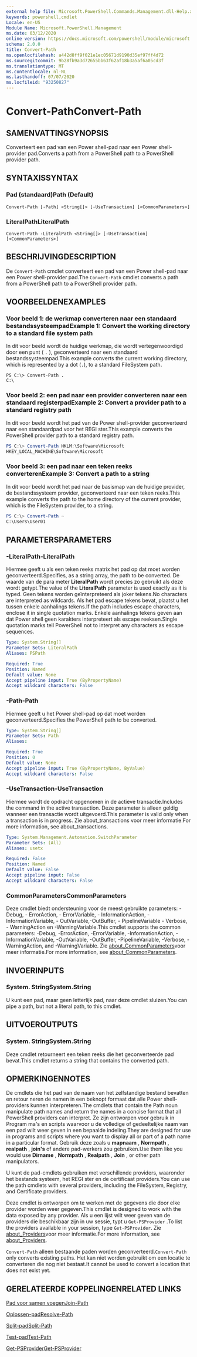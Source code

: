 ```yaml
---
external help file: Microsoft.PowerShell.Commands.Management.dll-Help.xml
keywords: powershell,cmdlet
Locale: en-US
Module Name: Microsoft.PowerShell.Management
ms.date: 03/12/2020
online version: https://docs.microsoft.com/powershell/module/microsoft.powershell.management/convert-path?view=powershell-5.1&WT.mc_id=ps-gethelp
schema: 2.0.0
title: Convert-Path
ms.openlocfilehash: a442d8ff9f021e1ec05671d9190d35ef97ff4d72
ms.sourcegitcommit: 9b28fb9a3d72655bb63f62af18b3a5af6a05cd3f
ms.translationtype: MT
ms.contentlocale: nl-NL
ms.lasthandoff: 07/07/2020
ms.locfileid: "93250827"
---
```

# <span data-ttu-id="74887-103">Convert-Path</span><span class="sxs-lookup"><span data-stu-id="74887-103">Convert-Path</span></span>

## <span data-ttu-id="74887-104">SAMENVATTING</span><span class="sxs-lookup"><span data-stu-id="74887-104">SYNOPSIS</span></span>
<span data-ttu-id="74887-105">Converteert een pad van een Power shell-pad naar een Power shell-provider pad.</span><span class="sxs-lookup"><span data-stu-id="74887-105">Converts a path from a PowerShell path to a PowerShell provider path.</span></span>

## <span data-ttu-id="74887-106">SYNTAXIS</span><span class="sxs-lookup"><span data-stu-id="74887-106">SYNTAX</span></span>

### <span data-ttu-id="74887-107">Pad (standaard)</span><span class="sxs-lookup"><span data-stu-id="74887-107">Path (Default)</span></span>

```
Convert-Path [-Path] <String[]> [-UseTransaction] [<CommonParameters>]
```

### <span data-ttu-id="74887-108">LiteralPath</span><span class="sxs-lookup"><span data-stu-id="74887-108">LiteralPath</span></span>

```
Convert-Path -LiteralPath <String[]> [-UseTransaction] [<CommonParameters>]
```

## <span data-ttu-id="74887-109">BESCHRIJVING</span><span class="sxs-lookup"><span data-stu-id="74887-109">DESCRIPTION</span></span>

<span data-ttu-id="74887-110">De `Convert-Path` cmdlet converteert een pad van een Power shell-pad naar een Power shell-provider pad.</span><span class="sxs-lookup"><span data-stu-id="74887-110">The `Convert-Path` cmdlet converts a path from a PowerShell path to a PowerShell provider path.</span></span>

## <span data-ttu-id="74887-111">VOORBEELDEN</span><span class="sxs-lookup"><span data-stu-id="74887-111">EXAMPLES</span></span>

### <span data-ttu-id="74887-112">Voor beeld 1: de werkmap converteren naar een standaard bestandssysteempad</span><span class="sxs-lookup"><span data-stu-id="74887-112">Example 1: Convert the working directory to a standard file system path</span></span>

<span data-ttu-id="74887-113">In dit voor beeld wordt de huidige werkmap, die wordt vertegenwoordigd door een punt ( `.` ), geconverteerd naar een standaard bestandssysteempad.</span><span class="sxs-lookup"><span data-stu-id="74887-113">This example converts the current working directory, which is represented by a dot (`.`), to a standard FileSystem path.</span></span>

```
PS C:\> Convert-Path .
C:\
```

### <span data-ttu-id="74887-114">Voor beeld 2: een pad naar een provider converteren naar een standaard registerpad</span><span class="sxs-lookup"><span data-stu-id="74887-114">Example 2: Convert a provider path to a standard registry path</span></span>

<span data-ttu-id="74887-115">In dit voor beeld wordt het pad van de Power shell-provider geconverteerd naar een standaardpad voor het REGI ster.</span><span class="sxs-lookup"><span data-stu-id="74887-115">This example converts the PowerShell provider path to a standard registry path.</span></span>

```powershell
PS C:\> Convert-Path HKLM:\Software\Microsoft
HKEY_LOCAL_MACHINE\Software\Microsoft
```

### <span data-ttu-id="74887-116">Voor beeld 3: een pad naar een teken reeks converteren</span><span class="sxs-lookup"><span data-stu-id="74887-116">Example 3: Convert a path to a string</span></span>

<span data-ttu-id="74887-117">In dit voor beeld wordt het pad naar de basismap van de huidige provider, de bestandssysteem provider, geconverteerd naar een teken reeks.</span><span class="sxs-lookup"><span data-stu-id="74887-117">This example converts the path to the home directory of the current provider, which is the FileSystem provider, to a string.</span></span>

```powershell
PS C:\> Convert-Path ~
C:\Users\User01
```

## <span data-ttu-id="74887-118">PARAMETERS</span><span class="sxs-lookup"><span data-stu-id="74887-118">PARAMETERS</span></span>

### <span data-ttu-id="74887-119">-LiteralPath</span><span class="sxs-lookup"><span data-stu-id="74887-119">-LiteralPath</span></span>

<span data-ttu-id="74887-120">Hiermee geeft u als een teken reeks matrix het pad op dat moet worden geconverteerd.</span><span class="sxs-lookup"><span data-stu-id="74887-120">Specifies, as a string array, the path to be converted.</span></span> <span data-ttu-id="74887-121">De waarde van de para meter **LiteralPath** wordt precies zo gebruikt als deze wordt getypt.</span><span class="sxs-lookup"><span data-stu-id="74887-121">The value of the **LiteralPath** parameter is used exactly as it is typed.</span></span> <span data-ttu-id="74887-122">Geen tekens worden geïnterpreteerd als joker tekens.</span><span class="sxs-lookup"><span data-stu-id="74887-122">No characters are interpreted as wildcards.</span></span> <span data-ttu-id="74887-123">Als het pad escape tekens bevat, plaatst u het tussen enkele aanhalings tekens.</span><span class="sxs-lookup"><span data-stu-id="74887-123">If the path includes escape characters, enclose it in single quotation marks.</span></span> <span data-ttu-id="74887-124">Enkele aanhalings tekens geven aan dat Power shell geen karakters interpreteert als escape reeksen.</span><span class="sxs-lookup"><span data-stu-id="74887-124">Single quotation marks tell PowerShell not to interpret any characters as escape sequences.</span></span>

```yaml
Type: System.String[]
Parameter Sets: LiteralPath
Aliases: PSPath

Required: True
Position: Named
Default value: None
Accept pipeline input: True (ByPropertyName)
Accept wildcard characters: False
```

### <span data-ttu-id="74887-125">-Path</span><span class="sxs-lookup"><span data-stu-id="74887-125">-Path</span></span>

<span data-ttu-id="74887-126">Hiermee geeft u het Power shell-pad op dat moet worden geconverteerd.</span><span class="sxs-lookup"><span data-stu-id="74887-126">Specifies the PowerShell path to be converted.</span></span>

```yaml
Type: System.String[]
Parameter Sets: Path
Aliases:

Required: True
Position: 0
Default value: None
Accept pipeline input: True (ByPropertyName, ByValue)
Accept wildcard characters: False
```

### <span data-ttu-id="74887-127">-UseTransaction</span><span class="sxs-lookup"><span data-stu-id="74887-127">-UseTransaction</span></span>
<span data-ttu-id="74887-128">Hiermee wordt de opdracht opgenomen in de actieve transactie.</span><span class="sxs-lookup"><span data-stu-id="74887-128">Includes the command in the active transaction.</span></span>
<span data-ttu-id="74887-129">Deze parameter is alleen geldig wanneer een transactie wordt uitgevoerd.</span><span class="sxs-lookup"><span data-stu-id="74887-129">This parameter is valid only when a transaction is in progress.</span></span>
<span data-ttu-id="74887-130">Zie about_transactions voor meer informatie.</span><span class="sxs-lookup"><span data-stu-id="74887-130">For more information, see about_transactions.</span></span>

```yaml
Type: System.Management.Automation.SwitchParameter
Parameter Sets: (All)
Aliases: usetx

Required: False
Position: Named
Default value: False
Accept pipeline input: False
Accept wildcard characters: False
```

### <span data-ttu-id="74887-131">CommonParameters</span><span class="sxs-lookup"><span data-stu-id="74887-131">CommonParameters</span></span>

<span data-ttu-id="74887-132">Deze cmdlet biedt ondersteuning voor de meest gebruikte parameters: -Debug, - ErrorAction, - ErrorVariable, - InformationAction, -InformationVariable, - OutVariable,-OutBuffer, - PipelineVariable - Verbose, - WarningAction en -WarningVariable.</span><span class="sxs-lookup"><span data-stu-id="74887-132">This cmdlet supports the common parameters: -Debug, -ErrorAction, -ErrorVariable, -InformationAction, -InformationVariable, -OutVariable, -OutBuffer, -PipelineVariable, -Verbose, -WarningAction, and -WarningVariable.</span></span> <span data-ttu-id="74887-133">Zie [about_CommonParameters](https://go.microsoft.com/fwlink/?LinkID=113216)voor meer informatie.</span><span class="sxs-lookup"><span data-stu-id="74887-133">For more information, see [about_CommonParameters](https://go.microsoft.com/fwlink/?LinkID=113216).</span></span>

## <span data-ttu-id="74887-134">INVOER</span><span class="sxs-lookup"><span data-stu-id="74887-134">INPUTS</span></span>

### <span data-ttu-id="74887-135">System. String</span><span class="sxs-lookup"><span data-stu-id="74887-135">System.String</span></span>

<span data-ttu-id="74887-136">U kunt een pad, maar geen letterlijk pad, naar deze cmdlet sluizen.</span><span class="sxs-lookup"><span data-stu-id="74887-136">You can pipe a path, but not a literal path, to this cmdlet.</span></span>

## <span data-ttu-id="74887-137">UITVOER</span><span class="sxs-lookup"><span data-stu-id="74887-137">OUTPUTS</span></span>

### <span data-ttu-id="74887-138">System. String</span><span class="sxs-lookup"><span data-stu-id="74887-138">System.String</span></span>

<span data-ttu-id="74887-139">Deze cmdlet retourneert een teken reeks die het geconverteerde pad bevat.</span><span class="sxs-lookup"><span data-stu-id="74887-139">This cmdlet returns a string that contains the converted path.</span></span>

## <span data-ttu-id="74887-140">OPMERKINGEN</span><span class="sxs-lookup"><span data-stu-id="74887-140">NOTES</span></span>

<span data-ttu-id="74887-141">De cmdlets die het pad van de naam van het zelfstandige bestand bevatten en retour neren de namen in een beknopt formaat dat alle Power shell-providers kunnen interpreteren.</span><span class="sxs-lookup"><span data-stu-id="74887-141">The cmdlets that contain the Path noun manipulate path names and return the names in a concise format that all PowerShell providers can interpret.</span></span> <span data-ttu-id="74887-142">Ze zijn ontworpen voor gebruik in Program ma's en scripts waarvoor u de volledige of gedeeltelijke naam van een pad wilt weer geven in een bepaalde indeling.</span><span class="sxs-lookup"><span data-stu-id="74887-142">They are designed for use in programs and scripts where you want to display all or part of a path name in a particular format.</span></span> <span data-ttu-id="74887-143">Gebruik deze zoals u **mapnaam** , **Normpath** , **realpath** , **join's** of andere pad-werkers zou gebruiken.</span><span class="sxs-lookup"><span data-stu-id="74887-143">Use them like you would use **Dirname** , **Normpath** , **Realpath** , **Join** , or other path manipulators.</span></span>

<span data-ttu-id="74887-144">U kunt de pad-cmdlets gebruiken met verschillende providers, waaronder het bestands systeem, het REGI ster en de certificaat providers.</span><span class="sxs-lookup"><span data-stu-id="74887-144">You can use the path cmdlets with several providers, including the FileSystem, Registry, and Certificate providers.</span></span>

<span data-ttu-id="74887-145">Deze cmdlet is ontworpen om te werken met de gegevens die door elke provider worden weer gegeven.</span><span class="sxs-lookup"><span data-stu-id="74887-145">This cmdlet is designed to work with the data exposed by any provider.</span></span> <span data-ttu-id="74887-146">Als u een lijst wilt weer geven van de providers die beschikbaar zijn in uw sessie, typt u `Get-PSProvider` .</span><span class="sxs-lookup"><span data-stu-id="74887-146">To list the providers available in your session, type `Get-PSProvider`.</span></span> <span data-ttu-id="74887-147">Zie [about_Providers](../Microsoft.PowerShell.Core/About/about_Providers.md)voor meer informatie.</span><span class="sxs-lookup"><span data-stu-id="74887-147">For more information, see [about_Providers](../Microsoft.PowerShell.Core/About/about_Providers.md).</span></span>

<span data-ttu-id="74887-148">`Convert-Path` alleen bestaande paden worden geconverteerd.</span><span class="sxs-lookup"><span data-stu-id="74887-148">`Convert-Path` only converts existing paths.</span></span> <span data-ttu-id="74887-149">Het kan niet worden gebruikt om een locatie te converteren die nog niet bestaat.</span><span class="sxs-lookup"><span data-stu-id="74887-149">It cannot be used to convert a location that does not exist yet.</span></span>

## <span data-ttu-id="74887-150">GERELATEERDE KOPPELINGEN</span><span class="sxs-lookup"><span data-stu-id="74887-150">RELATED LINKS</span></span>

[<span data-ttu-id="74887-151">Pad voor samen voegen</span><span class="sxs-lookup"><span data-stu-id="74887-151">Join-Path</span></span>](Join-Path.md)

[<span data-ttu-id="74887-152">Oplossen-pad</span><span class="sxs-lookup"><span data-stu-id="74887-152">Resolve-Path</span></span>](Resolve-Path.md)

[<span data-ttu-id="74887-153">Split-pad</span><span class="sxs-lookup"><span data-stu-id="74887-153">Split-Path</span></span>](Split-Path.md)

[<span data-ttu-id="74887-154">Test-pad</span><span class="sxs-lookup"><span data-stu-id="74887-154">Test-Path</span></span>](Test-Path.md)

[<span data-ttu-id="74887-155">Get-PSProvider</span><span class="sxs-lookup"><span data-stu-id="74887-155">Get-PSProvider</span></span>](Get-PSProvider.md)
